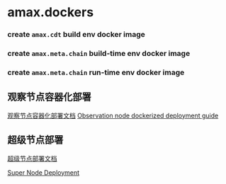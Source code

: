 # amax.dockers

### create `amax.cdt` build env docker image

### create `amax.meta.chain` build-time env docker image

### create `amax.meta.chain` run-time env docker image

## 观察节点容器化部署
[观察节点容器化部署文档](./ObserveNodeDockerDeploy.md)
[Observation node dockerized deployment guide](./ObserveNodeDockerDeploy.md)

## 超级节点部署

[超级节点部署文档](./AmaxBpServ.md)

[Super Node Deployment](./AmaxBpServ.md)
